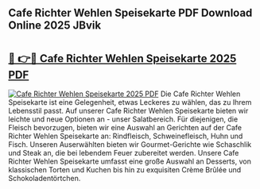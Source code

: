 ## Cafe Richter Wehlen Speisekarte PDF Download Online 2025 JBvik

# <h2><a href="http://gccei3.nevu.top/?p=Cafe+Richter+Wehlen+Speisekarte">🔗 👉🔴 Cafe Richter Wehlen Speisekarte 2025 PDF</a></h2>

[![Cafe Richter Wehlen Speisekarte 2025 PDF](https://i.imgur.com/dBaPXMq.png)](http://gccei3.nevu.top/?p=Cafe+Richter+Wehlen+Speisekarte)
Die Cafe Richter Wehlen Speisekarte ist eine Gelegenheit, etwas Leckeres zu wählen, das zu Ihrem Lebensstil passt. Auf unserer Cafe Richter Wehlen Speisekarte bieten wir leichte und neue Optionen an - unser Salatbereich. Für diejenigen, die Fleisch bevorzugen, bieten wir eine Auswahl an Gerichten auf der Cafe Richter Wehlen Speisekarte an: Rindfleisch, Schweinefleisch, Huhn und Fisch. Unseren Auserwählten bieten wir Gourmet-Gerichte wie Schaschlik und Steak an, die bei lebendem Feuer zubereitet werden. Unsere Cafe Richter Wehlen Speisekarte umfasst eine große Auswahl an Desserts, von klassischen Torten und Kuchen bis hin zu exquisiten Crème Brûlée und Schokoladentörtchen.
